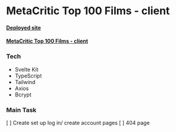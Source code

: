 # MetaCritic Top 100 Films - client

#### [Deployed site]()

#### [MetaCritic Top 100 Films - client]()

### Tech

-  Svelte Kit
-  TypeScript
-  Tailwind
-  Axios
-  Bcrypt

### Main Task

[ ] Create set up log in/ create account pages
[ ] 404 page
